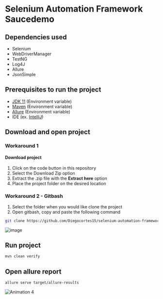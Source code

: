 # Selenium Automation Framework Saucedemo

## Dependencies used

- Selenium
- WebDriverManager
- TestNG
- Log4J
- Allure
- JsonSimple

## Prerequisites to run the project

- [JDK 11](https://www.oracle.com/co/java/technologies/javase/jdk11-archive-downloads.html) (Environment variable)
- [Maven](https://maven.apache.org/download.cgi) (Environment variable)
- [Allure](https://docs.qameta.io/allure-report/#_installing_a_commandline) (Environment variable)
- IDE (ex. [IntelliJ](https://www.jetbrains.com/idea/download/#section=windows))

## Download and open project

### Workaround 1

#### Download project

1. Click on the code button in this repository
2. Select the Download Zip option
3. Extract the .zip file with the **Extract here** option
4. Place the project folder on the desired location

### Workaround 2 - Gitbash

1. Select the folder when you would like clone the project
2. Open gitbash, copy and paste the following command

```bash
git clone https://github.com/Diegocortes15/selenium-automation-framework-saucedemo.git
```

![image](https://user-images.githubusercontent.com/60171460/212787114-fe2b25d3-cf72-4336-9c16-83cf3b8f30d4.png)

## Run project

```bash
mvn clean verify
```

## Open allure report

```bash
allure serve target/allure-results
```

![Animation 4](https://user-images.githubusercontent.com/60171460/215754305-ce8f94ec-e7ea-48e6-9b3c-340eef1b9242.gif)

